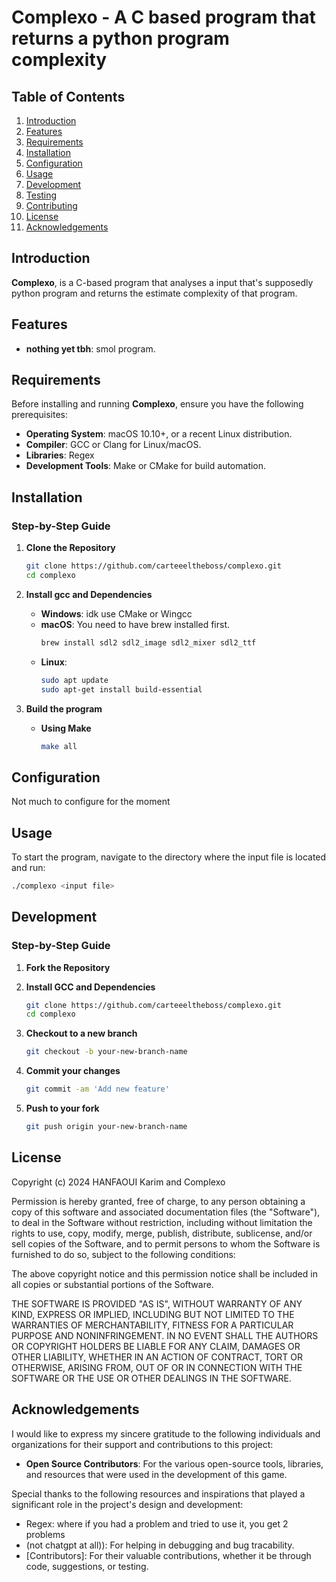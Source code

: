# Complexo - A C based program that returns a python program complexity

## Table of Contents
1. [Introduction](#introduction)
2. [Features](#features)
3. [Requirements](#requirements)
4. [Installation](#installation)
5. [Configuration](#configuration)
6. [Usage](#usage)
7. [Development](#development)
8. [Testing](#testing)
9. [Contributing](#contributing)
10. [License](#license)
11. [Acknowledgements](#acknowledgements)

## Introduction
**Complexo**, is a C-based program that analyses a input that's supposedly python program and returns the estimate complexity of that program.

## Features
- **nothing yet tbh**: smol program.


## Requirements
Before installing and running **Complexo**, ensure you have the following prerequisites:
- **Operating System**: macOS 10.10+, or a recent Linux distribution.
- **Compiler**: GCC or Clang for Linux/macOS.
- **Libraries**: Regex
- **Development Tools**: Make or CMake for build automation.

## Installation
### Step-by-Step Guide
1. **Clone the Repository**
    ```bash
    git clone https://github.com/carteeeltheboss/complexo.git
    cd complexo
    ```

2. **Install gcc and Dependencies**
    - **Windows**: idk use CMake or Wingcc
    - **macOS**: You need to have brew installed first.
        ```bash
        brew install sdl2 sdl2_image sdl2_mixer sdl2_ttf
        ```
    - **Linux**: 
        ```bash
        sudo apt update
        sudo apt-get install build-essential
        ```

3. **Build the program**
    - **Using Make**
        ```bash
        make all
        ```

## Configuration
Not much to configure for the moment

## Usage

To start the program, navigate to the directory where the input file is located and run:

```bash
./complexo <input file>
```
## Development
### Step-by-Step Guide
1. **Fork the Repository**
2. **Install GCC and Dependencies**

    ```bash
    git clone https://github.com/carteeeltheboss/complexo.git
    cd complexo
    ```

3. **Checkout to a new branch**
   
    ```bash
    git checkout -b your-new-branch-name
    ```

4. **Commit your changes**
   
    ```bash
    git commit -am 'Add new feature'
    ```

3. **Push to your fork**
   
    ```bash
    git push origin your-new-branch-name
    ```

## License

Copyright (c) 2024 HANFAOUI Karim and Complexo

Permission is hereby granted, free of charge, to any person obtaining a copy of this software and associated documentation files (the "Software"), to deal in the Software without restriction, including without limitation the rights to use, copy, modify, merge, publish, distribute, sublicense, and/or sell copies of the Software, and to permit persons to whom the Software is furnished to do so, subject to the following conditions:

The above copyright notice and this permission notice shall be included in all copies or substantial portions of the Software.

THE SOFTWARE IS PROVIDED "AS IS", WITHOUT WARRANTY OF ANY KIND, EXPRESS OR IMPLIED, INCLUDING BUT NOT LIMITED TO THE WARRANTIES OF MERCHANTABILITY, FITNESS FOR A PARTICULAR PURPOSE AND NONINFRINGEMENT. IN NO EVENT SHALL THE AUTHORS OR COPYRIGHT HOLDERS BE LIABLE FOR ANY CLAIM, DAMAGES OR OTHER LIABILITY, WHETHER IN AN ACTION OF CONTRACT, TORT OR OTHERWISE, ARISING FROM, OUT OF OR IN CONNECTION WITH THE SOFTWARE OR THE USE OR OTHER DEALINGS IN THE SOFTWARE.

## Acknowledgements

I would like to express my sincere gratitude to the following individuals and organizations for their support and contributions to this project:

- **Open Source Contributors**: For the various open-source tools, libraries, and resources that were used in the development of this game.

Special thanks to the following resources and inspirations that played a significant role in the project's design and development:

- Regex: where if you had a problem and tried to use it, you get 2 problems
- (not chatgpt at all)): For helping in debugging and bug tracability.
- [Contributors]: For their valuable contributions, whether it be through code, suggestions, or testing.


